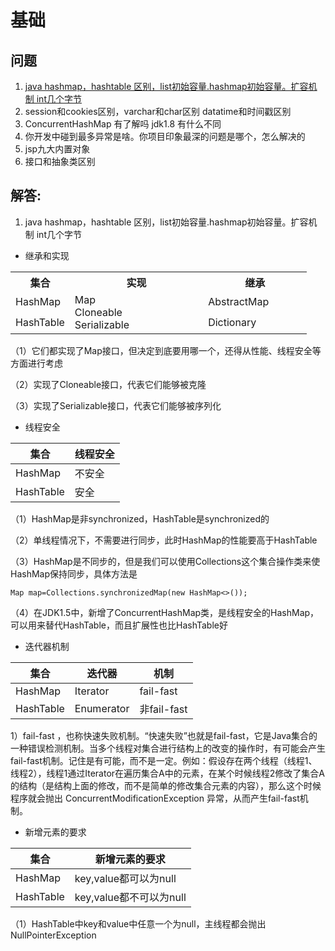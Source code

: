 # 基础
## 问题
1. [java hashmap，hashtable 区别，list初始容量.hashmap初始容量。扩容机制 int几个字节](#1)
2. session和cookies区别，varchar和char区别  datatime和时间戳区别
3. ConcurrentHashMap  有了解吗 jdk1.8 有什么不同
4. 你开发中碰到最多异常是啥。你项目印象最深的问题是哪个，怎么解决的
5. jsp九大内置对象
6. 接口和抽象类区别

## 解答:


1. <span id="1">java hashmap，hashtable 区别，list初始容量.hashmap初始容量。扩容机制 int几个字节</span>    
- 继承和实现  
<table>
   <tr>
        <th width=20%>集合</th>
        <th width=45% style="text-align:center">实现</th>
        <th widht=25% style="text-align:center">继承</th>
   </tr>
    <tr>
        <td>HashMap</td>
        <td rowspan = 2>Map <br>Cloneable<br>Serializable</td>
        <td>AbstractMap</td>
    </tr>
    <tr>
        <td>HashTable</td>
        <td>Dictionary</td>
     </tr>
   <!--colspan-->
</table>

（1）它们都实现了Map接口，但决定到底要用哪一个，还得从性能、线程安全等方面进行考虑

（2）实现了Cloneable接口，代表它们能够被克隆

（3）实现了Serializable接口，代表它们能够被序列化


- 线程安全

集合 | 线程安全
---|---
HashMap | 不安全
HashTable | 安全

（1）HashMap是非synchronized，HashTable是synchronized的

（2）单线程情况下，不需要进行同步，此时HashMap的性能要高于HashTable

（3）HashMap是不同步的，但是我们可以使用Collections这个集合操作类来使HashMap保持同步，具体方法是

```
Map map=Collections.synchronizedMap(new HashMap<>());
```
（4）在JDK1.5中，新增了ConcurrentHashMap类，是线程安全的HashMap，可以用来替代HashTable，而且扩展性也比HashTable好

- 迭代器机制

集合 | 迭代器 | 机制|
---|---|---
HashMap| Iterator | fail-fast
HashTable | Enumerator | 非fail-fast

1）fail-fast ，也称快速失败机制。“快速失败”也就是fail-fast，它是Java集合的一种错误检测机制。当多个线程对集合进行结构上的改变的操作时，有可能会产生fail-fast机制。记住是有可能，而不是一定。例如：假设存在两个线程（线程1、线程2），线程1通过Iterator在遍历集合A中的元素，在某个时候线程2修改了集合A的结构（是结构上面的修改，而不是简单的修改集合元素的内容），那么这个时候程序就会抛出 ConcurrentModificationException 异常，从而产生fail-fast机制。

- 新增元素的要求

集合 | 新增元素的要求
---|---
HashMap | key,value都可以为null
HashTable| key,value都不可以为null

（1）HashTable中key和value中任意一个为null，主线程都会抛出NullPointerException
